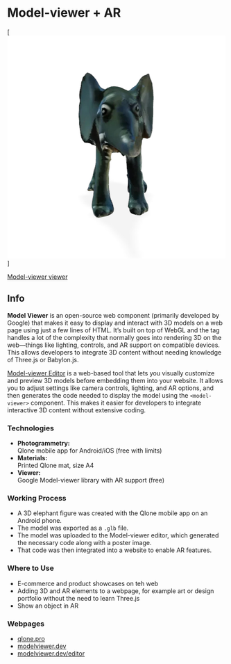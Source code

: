 # Model-viewer + AR

[![Model-viewer + AR](../../images/elephant.jpg)]

[Model-viewer viewer](https://modelviewer.dev/)

## Info

**Model Viewer** is an open-source web component (primarily developed by Google) that makes it easy to display and interact with 3D models on a web page using just a few lines of HTML. It’s built on top of WebGL and the <model-viewer> tag handles a lot of the complexity that normally goes into rendering 3D on the web—things like lighting, controls, and AR support on compatible devices. This allows developers to integrate 3D content without needing knowledge of Three.js or Babylon.js.

[Model-viewer Editor](https://modelviewer.dev/editor) is a web-based tool that lets you visually customize and preview 3D models before embedding them into your website. It allows you to adjust settings like camera controls, lighting, and AR options, and then generates the code needed to display the model using the `<model-viewer>` component. This makes it easier for developers to integrate interactive 3D content without extensive coding.

### Technologies

- **Photogrammetry:**  
  Qlone mobile app for Android/iOS (free with limits)
- **Materials:**  
  Printed Qlone mat, size A4
- **Viewer:**  
  Google Model-viewer library with AR support (free)

### Working Process

- A 3D elephant figure was created with the Qlone mobile app on an Android phone.
- The model was exported as a `.glb` file.
- The model was uploaded to the Model-viewer editor, which generated the necessary code along with a poster image.
- That code was then integrated into a website to enable AR features.

### Where to Use

- E-commerce and product showcases on teh web
- Adding 3D and AR elements to a webpage, for example art or design portfolio without the need to learn Three.js
- Show an object in AR

### Webpages

- [qlone.pro](https://www.qlone.pro)
- [modelviewer.dev](https://modelviewer.dev)
- [modelviewer.dev/editor](https://modelviewer.dev/editor)
